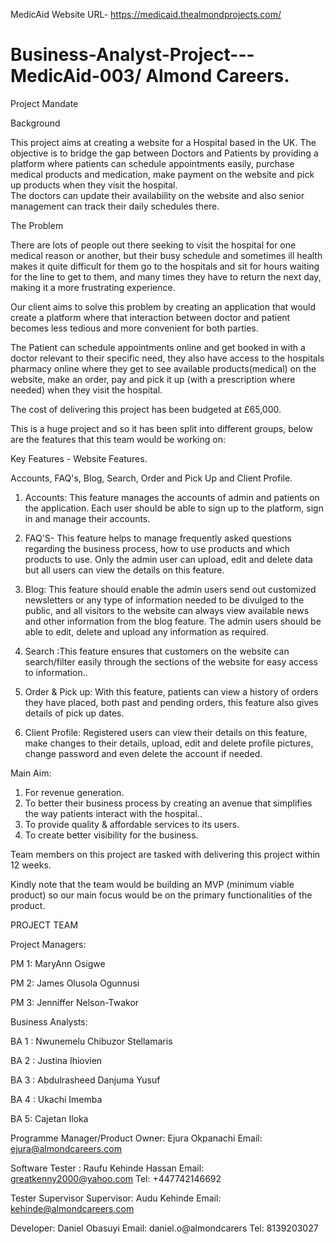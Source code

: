 MedicAid Website URL- https://medicaid.thealmondprojects.com/

# Business-Analyst-Project---MedicAid-003/ Almond Careers.

Project Mandate

Background

This project aims at creating a website for a Hospital based in the UK. The objective is to bridge the gap between Doctors and Patients by providing a platform where patients can schedule appointments easily, purchase medical products and medication, make payment on the website and pick up products when they visit the hospital.  
The doctors can update their availability on the website and also senior management can track their daily schedules there.

The Problem

There are lots of people out there seeking to visit the hospital for one medical reason or another, but their busy schedule and sometimes ill health makes it quite difficult for them go to the hospitals and sit for hours waiting for the line to get to them, and many times they have to return the next day, making it a more frustrating experience.

Our client aims to solve this problem by creating an application that would create a platform where that interaction between doctor and patient becomes less tedious and more convenient for both parties.

The Patient can schedule appointments online and get booked in with a doctor relevant to their specific need, they also have access to the hospitals pharmacy online where they get to see available products(medical) on the website, make an order, pay and pick it up (with a prescription where needed) when they visit the hospital.

The cost of delivering this project has been budgeted at £65,000.

This is a huge project and so it has been split into different groups, below are the features that this team would be working on:

Key Features - Website Features.

Accounts, FAQ's, Blog, Search, Order and Pick Up and Client Profile.

1. Accounts: This feature manages the accounts of admin and patients on the application. Each user should be able to sign up to the platform, sign in and manage their accounts.

2. FAQ'S- This feature helps to manage frequently asked questions regarding the business process, how to use products and which products to use. Only the admin user can upload, edit and delete data but all users can view the details on this feature.

3. Blog: This feature should enable the admin users send out customized newsletters or any type of information needed to be divulged to the public, and all visitors to the website can always view available news and other information from the blog feature. The admin users should be able to edit, delete and upload any information as required.

4. Search :This feature ensures that customers on the website can search/filter easily through the sections of the website for easy access to information..

5. Order & Pick up: With this feature, patients can view a history of orders they have placed, both past and pending orders, this feature also gives details of pick up dates.

6. Client Profile: Registered users can view their details on this feature, make changes to their details, upload, edit and delete profile pictures, change password and even delete the account if needed.

Main Aim:
1. For revenue generation.
2. To better their business process by creating an avenue that simplifies the way patients interact with the hospital..
3. To provide quality & affordable services to its users.
4. To create better visibility for the business.

Team members on this project are tasked with delivering this project within 12 weeks.

Kindly note that the team would be building an MVP (minimum viable product) so our main focus would be on the primary functionalities of the product.



PROJECT TEAM

Project Managers:

PM 1: MaryAnn Osigwe 

PM 2: James Olusola Ogunnusi 

PM 3: Jenniffer Nelson-Twakor 


Business Analysts:

BA 1 : Nwunemelu Chibuzor Stellamaris 

BA 2 : Justina Ihiovien 

BA 3 : Abdulrasheed Danjuma Yusuf 

BA 4 : Ukachi  Imemba
 
BA 5: Cajetan Iloka


Programme Manager/Product Owner: Ejura Okpanachi
Email: ejura@almondcareers.com


Software Tester : Raufu Kehinde Hassan Email: greatkenny2000@yahoo.com 
Tel: +447742146692

Tester Supervisor Supervisor: Audu Kehinde Email: kehinde@almondcareers.com

Developer: Daniel Obasuyi Email: daniel.o@almondcarers Tel: 8139203027


